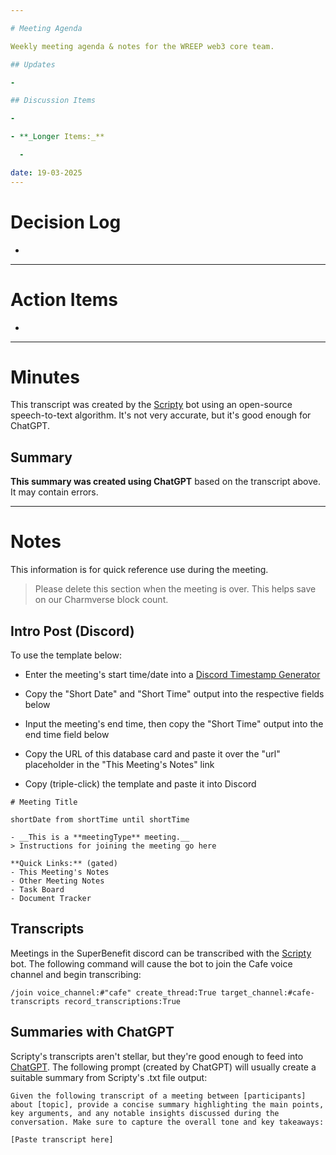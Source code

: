 ```yaml
---

# Meeting Agenda

Weekly meeting agenda & notes for the WREEP web3 core team.

## Updates

- 

## Discussion Items

-  

- **_Longer Items:_**

  -  

date: 19-03-2025
---
```


# Decision Log

- 

---

# Action Items

- 	

---

# Minutes

This transcript was created by the [Scripty](https://scripty.org/) bot using an open-source speech-to-text algorithm. It's not very accurate, but it's good enough for ChatGPT.

## Summary

**This summary was created using ChatGPT** based on the transcript above. It may contain errors.

> <Paste summary here>

---

# Notes

This information is for quick reference use during the meeting.

> Please delete this section when the meeting is over. This helps save on our Charmverse block count.

## Intro Post (Discord)

To use the template below:

- Enter the meeting's start time/date into a [Discord Timestamp Generator](https://discordtimestamp.com/)

- Copy the "Short Date" and "Short Time" output into the respective fields below

- Input the meeting's end time, then copy the "Short Time" output into the end time field below

- Copy the URL of this database card and paste it over the "url" placeholder in the "This Meeting's Notes" link

- Copy (triple-click) the template and paste it into Discord

```
# Meeting Title

shortDate from shortTime until shortTime

- __This is a **meetingType** meeting.__  
> Instructions for joining the meeting go here

**Quick Links:** (gated)
- This Meeting's Notes  
- Other Meeting Notes  
- Task Board
- Document Tracker
```

## Transcripts

Meetings in the SuperBenefit discord can be transcribed with the [Scripty](https://scripty.org) bot. The following command will cause the bot to join the Cafe voice channel and begin transcribing:

```
/join voice_channel:#"cafe" create_thread:True target_channel:#cafe-transcripts record_transcriptions:True
```

## Summaries with ChatGPT

Scripty's transcripts aren't stellar, but they're good enough to feed into [ChatGPT](https://chat.openai.com/). The following prompt (created by ChatGPT) will usually create a suitable summary from Scripty's .txt file output:

```
Given the following transcript of a meeting between [participants] about [topic], provide a concise summary highlighting the main points, key arguments, and any notable insights discussed during the conversation. Make sure to capture the overall tone and key takeaways:

[Paste transcript here]
```